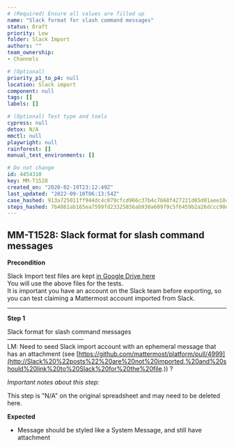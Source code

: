 ```yaml
---
# (Required) Ensure all values are filled up
name: "Slack format for slash command messages"
status: Draft
priority: Low
folder: Slack Import
authors: ""
team_ownership: 
- Channels

# (Optional)
priority_p1_to_p4: null
location: Slack import
component: null
tags: []
labels: []

# (Optional) Test type and tools
cypress: null
detox: N/A
mmctl: null
playwright: null
rainforest: []
manual_test_environments: []

# Do not change
id: 4454310
key: MM-T1528
created_on: "2020-02-19T23:12:49Z"
last_updated: "2022-09-10T06:13:54Z"
case_hashed: 913a725011ff944dc4c879cfcd966c37b4c7668f427221d65d01aee18c3de9e9c4a08776a106d432c0300b42c4605329
steps_hashed: 7b4081ab165ea7599fd23325856ab930a60979c5f6459b2a26dccc90e7ecf5bdb497def68eebc6c2365f69a0acec5ffa
---
```


<!-- (Auto-generated) Based on frontmatter's "key" and "name" -->

## MM-T1528: Slack format for slash command messages

**Precondition**

Slack Import test files are kept [in Google Drive here](https://drive.google.com/drive/folders/19y2KC_tcqJZa-BDucvpdmsNdBqy-UL8Q)\
You will use the above files for the tests.\
It is important you have an account on the Slack team before exporting, so you can test claiming a Mattermost account imported from Slack.

---

**Step 1**

Slack format for slash command messages\
–––––––––––––––––––––––––\
LM: Need to seed Slack import account with an ephemeral message that has an attachment (see [https://github.com/mattermost/platform/pull/4999](http://Slack%20%22posts%22%20are%20not%20imported,%20and%20should%20link%20to%20Slack%20for%20the%20file.)) ?

_Important notes about this step:_

This step is "N/A" on the original spreadsheet and may need to be deleted here.

**Expected**

- Message should be styled like a System Message, and still have attachment
